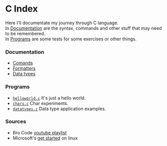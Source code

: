 # C Index

Here I'll documentate my journey through C language.  
In [Documentation](#documentation) are the syntax, commands and other stuff that may need to be remembered.  
In [Programs](#programs) are some tests for some exercises or other things.

### Documentation

- [Comands](/documentation/commands.md)
- [Formatters](/documentation/formatters.md)
- [Data types](documentation/datatypes.md)


### Programs

- [`helloworld.c`](src/helloworld.c) It's just a hello world.
- [`chars.c`](src/tests/chars.c) Char experiments.
- [`datatypes.c`](src/tests/datatypes.c) Data type application examples.

### Sources

- Bro Code [youtube playlist](https://youtube.com/playlist?list=PLZPZq0r_RZOOzY_vR4zJM32SqsSInGMwe)
- Microsoft's [get started](https://code.visualstudio.com/docs/cpp/config-linux) on linux

